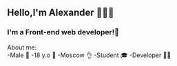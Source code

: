 ## Hello,I'm Alexander 👨‍💻👋
### I'm a Front-end web developer!🤩

About me:<br/>
-Male 🧔
-18 y.o 👴 
-Moscow 👌
-Student 🎓
-Developer 🧑‍💻

